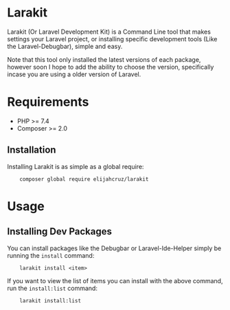 # Larakit

Larakit (Or Laravel Development Kit) is a Command Line tool that makes settings your Laravel project, or installing specific development tools (Like the Laravel-Debugbar), simple and easy.

Note that this tool only installed the latest versions of each package, however soon I hope to add the ability to choose the version, specifically incase you are using a older version of Laravel.

# Requirements

- PHP >= 7.4
- Composer >= 2.0

## Installation

Installing Larakit is as simple as a global require:

```
    composer global require elijahcruz/larakit
```

# Usage

## Installing Dev Packages

You can install packages like the Debugbar or Laravel-Ide-Helper simply be running the `install` command:

```
    larakit install <item>
```

If you want to view the list of items you can install with the above command, run the `install:list` command:

```
    larakit install:list
```
